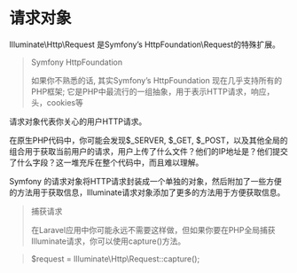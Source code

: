 # 请求对象

Illuminate\Http\Request 是Symfony’s HttpFoundation\Request的特殊扩展。

> Symfony HttpFoundation
>
> 如果你不熟悉的话, 其实Symfony’s HttpFoundation 现在几乎支持所有的PHP框架; 它是PHP中最流行的一组抽象，用于表示HTTP请求，响应，头，cookies等

请求对象代表你关心的用户HTTP请求。

在原生PHP代码中，你可能会发现$\_SERVER, $\_GET, $\_POST，以及其他全局的组合用于获取当前用户的请求，用户上传了什么文件？他们的IP地址是？他们提交了什么字段？这一堆充斥在整个代码中，而且难以理解。

Symfony 的请求对象将HTTP请求封装成一个单独的对象，然后附加了一些方便的方法用于获取信息，Illuminate请求对象添加了更多的方法用于方便获取信息。

> 捕获请求
>
> 在Laravel应用中你可能永远不需要这样做，但如果你要在PHP全局捕获Illuminate请求，你可以使用capture\(\)方法。

> $request = Illuminate\Http\Request::capture\(\);

